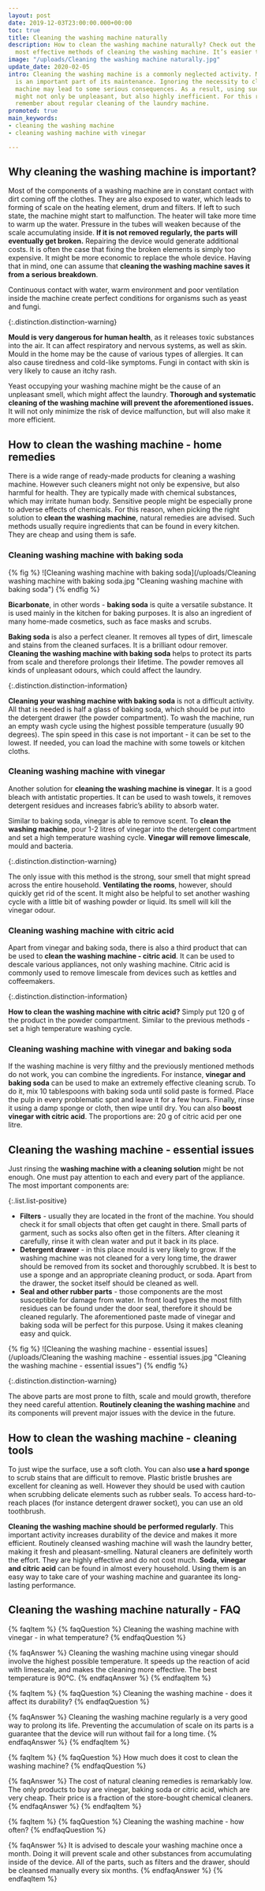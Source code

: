 ```yaml
---
layout: post
date: 2019-12-03T23:00:00.000+00:00
toc: true
title: Cleaning the washing machine naturally
description: How to clean the washing machine naturally? Check out the best and the
  most effective methods of cleaning the washing machine. It’s easier than you think.
image: "/uploads/Cleaning the washing machine naturally.jpg"
update_date: 2020-02-05
intro: Cleaning the washing machine is a commonly neglected activity. Meanwhile, it
  is an important part of its maintenance. Ignoring the necessity to clean your washing
  machine may lead to some serious consequences. As a result, using such a device
  might not only be unpleasant, but also highly inefficient. For this reason one must
  remember about regular cleaning of the laundry machine.
promoted: true
main_keywords:
- cleaning the washing machine
- cleaning washing machine with vinegar

---
```

## Why cleaning the washing machine is important?

Most of the components of a washing machine are in constant contact with dirt coming off the clothes. They are also exposed to water, which leads to forming of scale on the heating element, drum and filters. If left to such state, the machine might start to malfunction. The heater will take more time to warm up the water. Pressure in the tubes will weaken because of the scale accumulating inside. **If it is not removed regularly, the parts will eventually get broken.** Repairing the device would generate additional costs. It is often the case that fixing the broken elements is simply too expensive. It might be more economic to replace the whole device. Having that in mind, one can assume that **cleaning the washing machine saves it from a serious breakdown**.

Continuous contact with water, warm environment and poor ventilation inside the machine create perfect conditions for organisms such as yeast and fungi.

{:.distinction.distinction-warning}

**Mould is very dangerous for human health**, as it releases toxic substances into the air. It can affect respiratory and nervous systems, as well as skin. Mould in the home may be the cause of various types of allergies. It can also cause tiredness and cold-like symptoms. Fungi in contact with skin is very likely to cause an itchy rash.

Yeast occupying your washing machine might be the cause of an unpleasant smell, which might affect the laundry. **Thorough and systematic cleaning of the washing machine will prevent the aforementioned issues.** It will not only minimize the risk of device malfunction, but will also make it more efficient.

## How to clean the washing machine - home remedies

There is a wide range of ready-made products for cleaning a washing machine. However such cleaners might not only be expensive, but also harmful for health. They are typically made with chemical substances, which may irritate human body. Sensitive people might be especially prone to adverse effects of chemicals. For this reason, when picking the right solution to **clean the washing machine**, natural remedies are advised. Such methods usually require ingredients that can be found in every kitchen. They are cheap and using them is safe.

### Cleaning washing machine with baking soda

{% fig %}
![Cleaning washing machine with baking soda](/uploads/Cleaning washing machine with baking soda.jpg "Cleaning washing machine with baking soda")
{% endfig %}

**Bicarbonate**, in other words - **baking soda** is quite a versatile substance. It is used mainly in the kitchen for baking purposes. It is also an ingredient of many home-made cosmetics, such as face masks and scrubs.

**Baking soda** is also a perfect cleaner. It removes all types of dirt, limescale and stains from the cleaned surfaces. It is a brilliant odour remover. **Cleaning the washing machine with baking soda** helps to protect its parts from scale and therefore prolongs their lifetime. The powder removes all kinds of unpleasant odours, which could affect the laundry.

{:.distinction.distinction-information}

**Cleaning your washing machine with baking soda** is not a difficult activity. All that is needed is half a glass of baking soda, which should be put into the detergent drawer (the powder compartment). To wash the machine, run an empty wash cycle using the highest possible temperature (usually 90 degrees). The spin speed in this case is not important - it can be set to the lowest. If needed, you can load the machine with some towels or kitchen cloths.

### Cleaning washing machine with vinegar

Another solution for **cleaning the washing machine is vinegar**. It is a good bleach with antistatic properties. It can be used to wash towels, it removes detergent residues and increases fabric’s ability to absorb water.

Similar to baking soda, vinegar is able to remove scent. To **clean the washing machine**, pour 1-2 litres of vinegar into the detergent compartment and set a high temperature washing cycle. **Vinegar will remove limescale**, mould and bacteria.

{:.distinction.distinction-warning}

The only issue with this method is the strong, sour smell that might spread across the entire household. **Ventilating the rooms**, however, should quickly get rid of the scent. It might also be helpful to set another washing cycle with a little bit of washing powder or liquid. Its smell will kill the vinegar odour.

### Cleaning washing machine with citric acid

Apart from vinegar and baking soda, there is also a third product that can be used to **clean the washing machine - citric acid**. It can be used to descale various appliances, not only washing machine. Citric acid is commonly used to remove limescale from devices such as kettles and coffeemakers.

{:.distinction.distinction-information}

**How to clean the washing machine with citric acid?** Simply put 120 g of the product in the powder compartment. Similar to the previous methods - set a high temperature washing cycle.

### Cleaning washing machine with vinegar and baking soda

If the washing machine is very filthy and the previously mentioned methods do not work, you can combine the ingredients. For instance, **vinegar and baking soda** can be used to make an extremely effective cleaning scrub. To do it, mix 10 tablespoons with baking soda until solid paste is formed. Place the pulp in every problematic spot and leave it for a few hours. Finally, rinse it using a damp sponge or cloth, then wipe until dry. You can also **boost vinegar with citric acid**. The proportions are: 20 g of citric acid per one litre.

## Cleaning the washing machine - essential issues

Just rinsing the **washing machine with a cleaning solution** might be not enough. One must pay attention to each and every part of the appliance. The most important components are:

{:.list.list-positive}

* **Filters** - usually they are located in the front of the machine. You should check it for small objects that often get caught in there. Small parts of garment, such as socks also often get in the filters. After cleaning it carefully, rinse it with clean water and put it back in its place.
* **Detergent drawer** - in this place mould is very likely to grow. If the washing machine was not cleaned for a very long time, the drawer should be removed from its socket and thoroughly scrubbed. It is best to use a sponge and an appropriate cleaning product, or soda. Apart from the drawer, the socket itself should be cleaned as well.
* **Seal and other rubber parts** - those components are the most susceptible for damage from water. In front load types the most filth residues can be found under the door seal, therefore it should be cleaned regularly. The aforementioned paste made of vinegar and baking soda will be perfect for this purpose. Using it makes cleaning easy and quick.

{% fig %}
![Cleaning the washing machine - essential issues](/uploads/Cleaning the washing machine - essential issues.jpg "Cleaning the washing machine - essential issues")
{% endfig %}

{:.distinction.distinction-warning}

The above parts are most prone to filth, scale and mould growth, therefore they need careful attention. **Routinely cleaning the washing machine** and its components will prevent major issues with the device in the future.

## How to clean the washing machine - cleaning tools

To just wipe the surface, use a soft cloth. You can also **use a hard sponge** to scrub stains that are difficult to remove. Plastic bristle brushes are excellent for cleaning as well. However they should be used with caution when scrubbing delicate elements such as rubber seals. To access hard-to-reach places (for instance detergent drawer socket), you can use an old toothbrush.

**Cleaning the washing machine should be performed regularly**. This important activity increases durability of the device and makes it more efficient. Routinely cleansed washing machine will wash the laundry better, making it fresh and pleasant-smelling. Natural cleaners are definitely worth the effort. They are highly effective and do not cost much. **Soda, vinegar and citric acid** can be found in almost every household. Using them is an easy way to take care of your washing machine and guarantee its long-lasting performance.

## Cleaning the washing machine naturally - FAQ

{% faqItem %}
{% faqQuestion %}
Cleaning the washing machine with vinegar - in what temperature?
{% endfaqQuestion %}

{% faqAnswer %}
Cleaning the washing machine using vinegar should involve the highest possible temperature. It speeds up the reaction of acid with limescale, and makes the cleaning more effective. The best temperature is 90°C.
{% endfaqAnswer %}
{% endfaqItem %}

{% faqItem %}
{% faqQuestion %}
Cleaning the washing machine - does it affect its durability?
{% endfaqQuestion %}

{% faqAnswer %}
Cleaning the washing machine regularly is a very good way to prolong its life. Preventing the accumulation of scale on its parts is a guarantee that the device will run without fail for a long time.
{% endfaqAnswer %}
{% endfaqItem %}

{% faqItem %}
{% faqQuestion %}
How much does it cost to clean the washing machine?
{% endfaqQuestion %}

{% faqAnswer %}
The cost of natural cleaning remedies is remarkably low. The only products to buy are vinegar, baking soda or citric acid, which are very cheap. Their price is a fraction of the store-bought chemical cleaners.
{% endfaqAnswer %}
{% endfaqItem %}

{% faqItem %}
{% faqQuestion %}
Cleaning the washing machine - how often?
{% endfaqQuestion %}

{% faqAnswer %}
It is advised to descale your washing machine once a month. Doing it will prevent scale and other substances from accumulating inside of the device. All of the parts, such as filters and the drawer, should be cleansed manually every six months.
{% endfaqAnswer %}
{% endfaqItem %}
